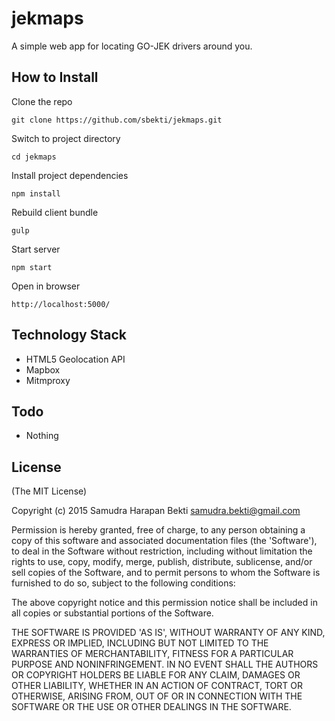 # jekmaps
A simple web app for locating GO-JEK drivers around you.

## How to Install

Clone the repo

  	git clone https://github.com/sbekti/jekmaps.git

Switch to project directory

  	cd jekmaps

Install project dependencies

	npm install

Rebuild client bundle

	gulp

Start server

  	npm start

Open in browser

	http://localhost:5000/

## Technology Stack

- HTML5 Geolocation API
- Mapbox
- Mitmproxy

## Todo

- Nothing

## License

(The MIT License)

Copyright (c) 2015 Samudra Harapan Bekti <samudra.bekti@gmail.com>

Permission is hereby granted, free of charge, to any person obtaining
a copy of this software and associated documentation files (the
'Software'), to deal in the Software without restriction, including
without limitation the rights to use, copy, modify, merge, publish,
distribute, sublicense, and/or sell copies of the Software, and to
permit persons to whom the Software is furnished to do so, subject to
the following conditions:

The above copyright notice and this permission notice shall be
included in all copies or substantial portions of the Software.

THE SOFTWARE IS PROVIDED 'AS IS', WITHOUT WARRANTY OF ANY KIND,
EXPRESS OR IMPLIED, INCLUDING BUT NOT LIMITED TO THE WARRANTIES OF
MERCHANTABILITY, FITNESS FOR A PARTICULAR PURPOSE AND NONINFRINGEMENT.
IN NO EVENT SHALL THE AUTHORS OR COPYRIGHT HOLDERS BE LIABLE FOR ANY
CLAIM, DAMAGES OR OTHER LIABILITY, WHETHER IN AN ACTION OF CONTRACT,
TORT OR OTHERWISE, ARISING FROM, OUT OF OR IN CONNECTION WITH THE
SOFTWARE OR THE USE OR OTHER DEALINGS IN THE SOFTWARE.
